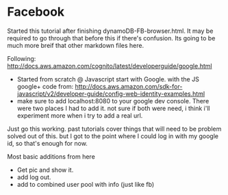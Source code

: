 # Facebook
Started this tutorial after finishing dynamoDB-FB-browser.html. It may be required to go through that before this if there's confusion. Its going to be much more breif that other markdown files here.

Following: http://docs.aws.amazon.com/cognito/latest/developerguide/google.html
- Started from scratch @ Javascript start with Google. with the JS google+ code from: http://docs.aws.amazon.com/sdk-for-javascript/v2/developer-guide/config-web-identity-examples.html
- make sure to add localhost:8080 to your google dev console. There were two places I had to add it. not sure if both were need, i think i'll experiment more when i try to add a real url.

Just go this working. past tutorials cover things that will need to be problem solved out of this. but I got to the point where I could log in with my google id, so that's enough for now.

Most basic additions from here
- Get pic and show it.
- add log out.
- add to combined user pool with info (just like fb)
